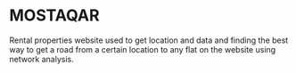 # MOSTAQAR
Rental properties website used to get location and data and finding the best way to get a road from a certain location to any flat on the website using network analysis.
